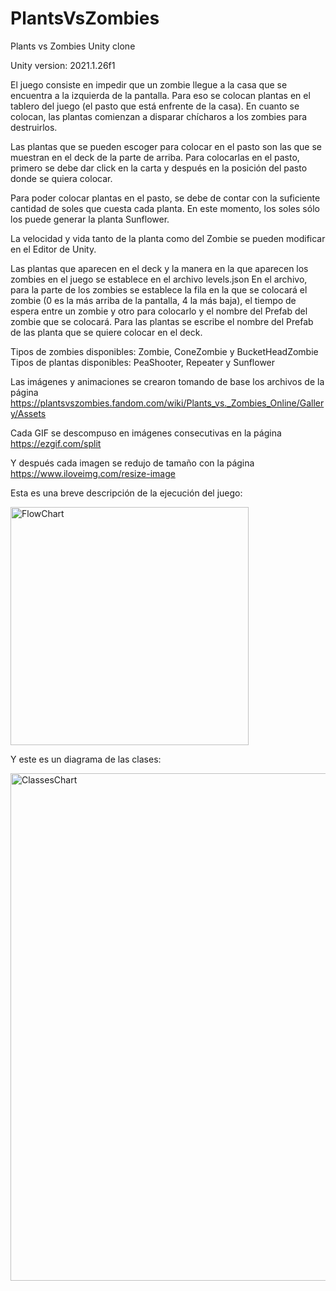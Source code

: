 # PlantsVsZombies
Plants vs Zombies Unity clone

Unity version: 2021.1.26f1

El juego consiste en impedir que un zombie llegue a la casa que se encuentra a la izquierda de la pantalla. Para eso se colocan plantas en el tablero del juego (el pasto que está enfrente de la casa). En cuanto se colocan, las plantas comienzan a disparar chícharos a los zombies para destruirlos.

Las plantas que se pueden escoger para colocar en el pasto son las que se muestran en el deck de la parte de arriba. Para colocarlas en el pasto, primero se debe dar click en la carta y después en la posición del pasto donde se quiera colocar.

Para poder colocar plantas en el pasto, se debe de contar con la suficiente cantidad de soles que cuesta cada planta. En este momento, los soles sólo los puede generar la planta Sunflower.

La velocidad y vida tanto de la planta como del Zombie se pueden modificar en el Editor de Unity.

Las plantas que aparecen en el deck y la manera en la que aparecen los zombies en el juego se establece en el archivo levels.json
En el archivo, para la parte de los zombies se establece la fila en la que se colocará el zombie (0 es la más arriba de la pantalla, 4 la más baja), el tiempo de espera entre un zombie y otro para colocarlo y el nombre del Prefab del zombie que se colocará. Para las plantas se escribe el nombre del Prefab de las planta que se quiere colocar en el deck.

Tipos de zombies disponibles: Zombie, ConeZombie y BucketHeadZombie
Tipos de plantas disponibles: PeaShooter, Repeater y Sunflower

Las imágenes y animaciones se crearon tomando de base los archivos de la página https://plantsvszombies.fandom.com/wiki/Plants_vs._Zombies_Online/Gallery/Assets

Cada GIF se descompuso en imágenes consecutivas en la página https://ezgif.com/split

Y después cada imagen se redujo de tamaño con la página https://www.iloveimg.com/resize-image


Esta es una breve descripción de la ejecución del juego:

<img width="381" alt="FlowChart" src="https://user-images.githubusercontent.com/9325600/139775205-c23f2d2d-9a76-4341-8347-94af6490bb23.png">

Y este es un diagrama de las clases:

<img width="812" alt="ClassesChart" src="https://user-images.githubusercontent.com/9325600/139775151-4a816980-d23b-4643-a085-8ccefef22d90.png">


